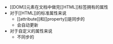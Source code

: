 - [[DOM]]元素在文档中做完[[HTML]]标签拥有的属性
- 对于[[HTML]]的标准属性来说
	- [[attribute]]和[[property]]是同步的
	- 会自动更新
- 对于自定义的属性来说
	- 不同步的